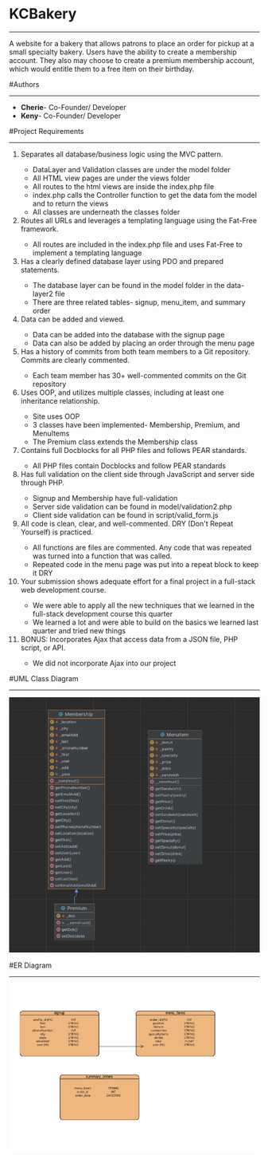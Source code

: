 # KCBakery
<hr>
A website for a bakery that allows patrons to place an order for pickup at a small specialty bakery. Users have the ability to create a membership account. They also may choose to create a premium membership account, which would entitle them to a free item on their birthday. 

#Authors
<hr>
<ul>
<li><b>Cherie</b>- Co-Founder/ Developer</li>
<li><b>Keny</b>- Co-Founder/ Developer</li>
</ul>

#Project Requirements
<hr>

<ol>
<li>Separates all database/business logic using the MVC pattern.</li>
<ul>
    <li>DataLayer and Validation classes are under the model folder</li>
    <li>All HTML view pages are under the views folder</li>
    <li>All routes to the html views are inside the index.php file</li>
    <li>index.php calls the Controller function to get the data fom the model and to return the views</li>
    <li>All classes are underneath the classes folder</li>
</ul>
<li>Routes all URLs and leverages a templating language using the Fat-Free framework.</li>
<ul>
    <li>All routes are included in the index.php file and uses Fat-Free to implement a templating language</li>
</ul>
<li>Has a clearly defined database layer using PDO and prepared statements.</li>
<ul>
    <li>The database layer can be found in the model folder in the data-layer2 file</li>
    <li>There are three related tables- signup, menu_item, and summary order</li>
</ul>
<li>Data can be added and viewed.</li>
<ul>
    <li>Data can be added into the database with the signup page </li>
    <li>Data can also be added by placing an order through the menu page</li>
</ul>
<li>Has a history of commits from both team members to a Git repository. Commits are clearly commented.</li>
<ul>
    <li>Each team member has 30+ well-commented commits on the Git repository</li>
</ul>
<li>Uses OOP, and utilizes multiple classes, including at least one inheritance relationship.</li>
<ul>
    <li>Site uses OOP</li>
    <li>3 classes have been implemented- Membership, Premium, and MenuItems</li>
    <li>The Premium class extends the Membership class</li>
</ul>
<li>Contains full Docblocks for all PHP files and follows PEAR standards.</li>
<ul>
    <li>All PHP files contain Docblocks and follow PEAR standards</li>
</ul>
<li>Has full validation on the client side through JavaScript and server side through PHP.</li>
<ul>
    <li>Signup and Membership have full-validation</li>
    <li>Server side validation can be found in model/validation2.php</li>
    <li>Client side validation can be found in script/valid_form.js</li>
</ul>
<li>All code is clean, clear, and well-commented. DRY (Don't Repeat Yourself) is practiced.</li>
<ul>
    <li>All functions are files are commented. Any code that was repeated was turned into a function that was called.</li>
    <li>Repeated code in the menu page was put into a repeat block to keep it DRY</li>
</ul>
<li>Your submission shows adequate effort for a final project in a full-stack web development course.</li>
<ul>
    <li>We were able to apply all the new techniques that we learned in the full-stack development course this quarter</li>
    <li>We learned a lot and were able to build on the basics we learned last quarter and tried new things</li>
</ul>
<li>BONUS:  Incorporates Ajax that access data from a JSON file, PHP script, or API.</li>
<ul>
    <li>We did not incorporate Ajax into our project </li>
</ul>
</ol>

#UML Class Diagram
<hr>
<img src="images/bakery_UML.png">

#ER Diagram
<hr>
<img src="images/ER%20Diagram.png">